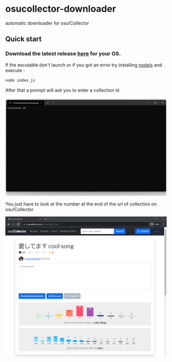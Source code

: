 # osucollector-downloader
automatic downloader for osu!Collector

## Quick start

### Download the latest release [here](https://github.com/Guillaume-favier/osucollector-downloader/releases) for your OS.

If the excutable don't launch or if you got an error try installing [nodejs](https://nodejs.org/en/) and execute :
```sh
node index.js
```

After that a prompt will ask you to enter a collection id

![](https://github.com/Guillaume-favier/osucollector-downloader/raw/main/images/1.png)

You just have to look at the number at the end of the url of collection on osu!Collector

![](https://github.com/Guillaume-favier/osucollector-downloader/raw/main/images/2.png)